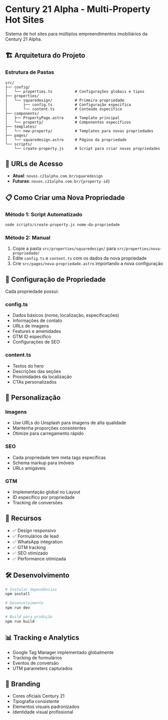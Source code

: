 # Century 21 Alpha - Multi-Property Hot Sites

Sistema de hot sites para múltiplos empreendimentos imobiliários da Century 21 Alpha.

## 🏗️ Arquitetura do Projeto

### Estrutura de Pastas
```
src/
├── config/
│   └── properties.ts          # Configurações globais e tipos
├── properties/
│   └── squaredesign/          # Primeira propriedade
│       ├── config.ts          # Configuração específica
│       └── content.ts         # Conteúdo específico
├── components/
│   ├── PropertyPage.astro     # Template principal
│   └── property/              # Componentes específicos
├── templates/
│   └── new-property/          # Templates para novas propriedades
├── pages/
│   └── squaredesign.astro     # Página da propriedade
└── scripts/
    └── create-property.js     # Script para criar novas propriedades
```

## 🚀 URLs de Acesso

- **Atual**: `novos.c21alpha.com.br/squaredesign`
- **Futuras**: `novos.c21alpha.com.br/{property-id}`

## 📋 Como Criar uma Nova Propriedade

### Método 1: Script Automatizado
```bash
node scripts/create-property.js nome-da-propriedade
```

### Método 2: Manual
1. Copie a pasta `src/properties/squaredesign/` para `src/properties/nova-propriedade/`
2. Edite `config.ts` e `content.ts` com os dados da nova propriedade
3. Crie `src/pages/nova-propriedade.astro` importando a nova configuração

## 🎯 Configuração de Propriedade

Cada propriedade possui:

### config.ts
- Dados básicos (nome, localização, especificações)
- Informações de contato
- URLs de imagens
- Features e amenidades
- GTM ID específico
- Configurações de SEO

### content.ts
- Textos do hero
- Descrições das seções
- Proximidades da localização
- CTAs personalizados

## 🔧 Personalização

### Imagens
- Use URLs do Unsplash para imagens de alta qualidade
- Mantenha proporções consistentes
- Otimize para carregamento rápido

### SEO
- Cada propriedade tem meta tags específicas
- Schema markup para imóveis
- URLs amigáveis

### GTM
- Implementação global no Layout
- ID específico por propriedade
- Tracking de conversões

## 📱 Recursos

- ✅ Design responsivo
- ✅ Formulários de lead
- ✅ WhatsApp integration
- ✅ GTM tracking
- ✅ SEO otimizado
- ✅ Performance otimizada

## 🛠️ Desenvolvimento

```bash
# Instalar dependências
npm install

# Desenvolvimento
npm run dev

# Build para produção
npm run build
```

## 📊 Tracking e Analytics

- Google Tag Manager implementado globalmente
- Tracking de formulários
- Eventos de conversão
- UTM parameters capturados

## 🎨 Branding

- Cores oficiais Century 21
- Tipografia consistente
- Elementos visuais padronizados
- Identidade visual profissional
